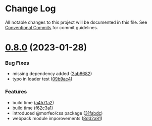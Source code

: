 # Change Log

All notable changes to this project will be documented in this file.
See [Conventional Commits](https://conventionalcommits.org) for commit guidelines.

# [0.8.0](https://github.com/morfeojs/morfeo/compare/v0.7.0...v0.8.0) (2023-01-28)


### Bug Fixes

* missing dependency added ([2ab8682](https://github.com/morfeojs/morfeo/commit/2ab8682d473effb587c2713793ab6bafce0dd2d4))
* typo in loader test ([09b9ac4](https://github.com/morfeojs/morfeo/commit/09b9ac4e0f2ae808aa2a86cbb245e7d4f0e1ab4c))


### Features

* build time ([a4571a2](https://github.com/morfeojs/morfeo/commit/a4571a28f709a38da73bd28f82afd25f41020331))
* build time ([f62c3a1](https://github.com/morfeojs/morfeo/commit/f62c3a1e5c00eb1c1994b0d2bac13934b1a0802c))
* introduced @morfeo/css package ([31fabdc](https://github.com/morfeojs/morfeo/commit/31fabdcdc49364219c2bc9686824e9fefd2e0492))
* webpack module imporovements ([8dd2a81](https://github.com/morfeojs/morfeo/commit/8dd2a81435ec913fcc28bfa969da7fce12658e73))

